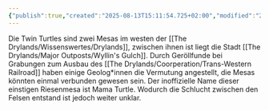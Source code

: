 ```yaml
---
{"publish":true,"created":"2025-08-13T15:11:54.725+02:00","modified":"2025-08-14T00:07:12.808+02:00","cssclasses":""}
---
```



Die Twin Turtles sind zwei Mesas im westen der [[The Drylands/Wissenswertes/Drylands]], zwischen ihnen ist liegt die Stadt [[The Drylands/Major Outposts/Wyllin's Gulch]]. Durch Geröllfunde bei Grabungen zum Ausbau des [[The Drylands/Coorperation/Trans-Western Railroad]] haben einige Geolog\*innen die Vermutung angestellt, die Mesas könnten einmal verbunden gewesen sein. Der inoffizielle Name dieser einstigen Riesenmesa ist Mama Turtle. Wodurch die Schlucht zwischen den Felsen entstand ist jedoch weiter unklar.
